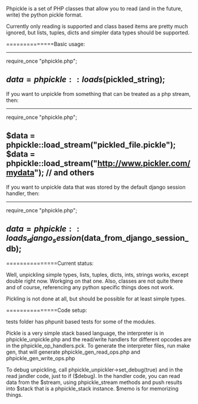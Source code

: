 
Phpickle is a set of PHP classes that allow you to read (and in the future, write) the python pickle format. 

Currently only reading is supported and class based items are pretty much ignored, but lists, tuples, dicts and simpler data types should be supported.

==============Basic usage:

----
require_once "phpickle.php";

$data = phpickle::loads($pickled_string);
---

If you want to unpickle from something that can be treated as a php stream, then:


----
require_once "phpickle.php";

$data = phpickle::load_stream("pickled_file.pickle");
$data = phpickle::load_stream("http://www.pickler.com/mydata");
// and others
---


If you want to unpickle data that was stored by the default django session handler, then:

----
require_once "phpickle.php";

$data = phpickle::loads_django_session($data_from_django_session_db);
---


===============Current status:

Well, unpickling simple types, lists, tuples, dicts, ints, strings works, except double right now. Workging on that one. 
Also, classes are not quite there and of course, referencing any python specific things does not work. 

Pickling is not done at all, but should be possible for at least simple types. 


===============Code setup:

tests folder has phpunit based tests for some of the modules. 

Pickle is a very simple stack based language, the interpreter is in phpickle_unpickle.php 
and the read/write handlers for different opcodes are in the phpickle_op_handlers.pck. To generate 
the interpreter files, run make gen, that will generate phpickle_gen_read_ops.php and phpickle_gen_write_ops.php

To debug unpickling, call phpickle_unpickler->set_debug(true) and in the read jandler code, just to if ($debug). 
In the handler code, you can read data from the $stream, using phpickle_stream methods and push results into $stack
that is a phpickle_stack instance. $memo is for memorizing things. 
